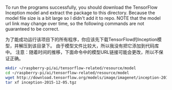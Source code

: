 To run the programs successfully, you should download the TensorFlow Inception model and extract the package to this directory.
Because the model file size is a bit large so I didn't add it to repo.
NOTE that the model url link may change over time, so the following commands are not guaranteed to be correct.

为了能成功运行该项目下的所有程序，你应该先下载TensorFlow的Inception模型，并解压到该目录下。
由于模型文件比较大，所以我没有把它添加到代码库中。
注意：随着时间的推移，下面命令中的模型URL链接可能会更改，所以不保证正确。

```Bash
mkdir ~/raspberry-pi/ai/tensorflow-related/resource/model
cd ~/raspberry-pi/ai/tensorflow-related/resource/model
wget http://download.tensorflow.org/models/image/imagenet/inception-2015-12-05.tgz
tar xf inception-2015-12-05.tgz
```
